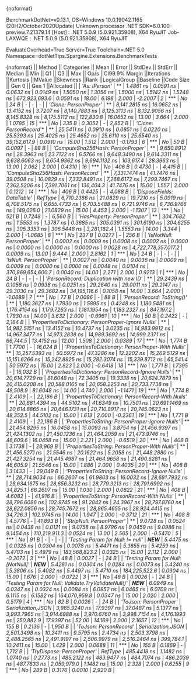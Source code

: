 {noformat}

BenchmarkDotNet=v0.13.1, OS=Windows 10.0.19042.1165 (20H2/October2020Update)
Unknown processor
.NET SDK=6.0.100-preview.7.21379.14
  [Host]     : .NET 5.0.9 (5.0.921.35908), X64 RyuJIT
  Job-LAXWQE : .NET 5.0.9 (5.0.921.35908), X64 RyuJIT

EvaluateOverhead=True  Server=True  Toolchain=.NET 5.0  
Namespace=dotNetTips.Spargine.Extensions.BenchmarkTests  

{noformat}
||                                              Method ||        Categories ||          Mean ||      Error ||    StdDev ||    StdErr ||        Median ||           Min ||            Q1 ||            Q3 ||           Max ||               Op/s ||CI99.9% Margin ||Iterations ||Kurtosis ||MValue ||Skewness ||Rank ||LogicalGroup ||Baseline ||Code Size || Gen 0 || Gen 1 ||Allocated ||
|                                        *'As: IPerson'* |                   ** |      *1.4861 ns* |   *0.0591 ns* |  *0.0632 ns* |  *0.0149 ns* |      *1.5050 ns* |      *1.3056 ns* |      *1.5000 ns* |      *1.5142 ns* |      *1.5248 ns* |       *672,923,693.6* |      *0.0591 ns* |      *18.00* |    *6.198* |  *2.000* |  *-2.2007* |    *2* |            *** |       *No* |      *24 B* |      *-* |      *-* |         *-* |
|                                *'Clone: PersonProper'* |                   ** |  *8,141.2815 ns* |  *16.0652 ns* | *13.4152 ns* |  *3.7207 ns* |  *8,140.7883 ns* |  *8,125.3113 ns* |  *8,132.9056 ns* |  *8,145.8328 ns* |  *8,175.5112 ns* |           *122,830.8* |     *16.0652 ns* |      *13.00* |    *3.664* |  *2.000* |   *1.0785* |   *15* |            *** |       *No* |     *335 B* | *0.3052* |      *-* |   *2,852 B* |
|                               *'Clone: PersonRecord*'* |                   ** |     *25.5411 ns* |   *0.0910 ns* |  *0.0851 ns* |  *0.0220 ns* |     *25.5393 ns* |     *25.4025 ns* |     *25.4652 ns* |     *25.6110 ns* |     *25.6540 ns* |        *39,152,617.9* |      *0.0910 ns* |      *15.00* |    *1.512* |  *2.000* |  *-0.1793* |    *6* |            *** |       *No* |      *50 B* | *0.0097* |      *-* |      *88 B* |
|                    *'ComputeSha256Hash: PersonProper'* |                   ** |  *9,650.8912 ns* |  *28.3963 ns* | *23.7122 ns* |  *6.5766 ns* |  *9,648.3490 ns* |  *9,614.3311 ns* |  *9,638.6063 ns* |  *9,654.9362 ns* |  *9,694.1132 ns* |           *103,617.4* |     *28.3963 ns* |      *13.00* |    *2.062* |  *2.000* |   *0.4310* |   *16* |            *** |       *No* |     *406 B* | *0.4730* |      *-* |   *4,415 B* |
|                    *'ComputeSha256Hash: PersonRecord'* |                   ** |  *7,331.1474 ns* |  *41.7476 ns* | *39.0508 ns* | *10.0829 ns* |  *7,332.8491 ns* |  *7,268.6172 ns* |  *7,299.7467 ns* |  *7,362.5206 ns* |  *7,391.7061 ns* |           *136,404.3* |     *41.7476 ns* |      *15.00* |    *1.557* |  *2.000* |   *0.1212* |   *14* |            *** |       *No* |     *406 B* | *0.4425* |      *-* |   *4,088 B* |
|                           *'DisposeFields: DataTable'* |            *RefType* |  *6,710.2386 ns* |  *21.0829 ns* | *19.7210 ns* |  *5.0919 ns* |  *6,708.5175 ns* |  *6,655.4733 ns* |  *6,703.5488 ns* |  *6,721.9746 ns* |  *6,736.9766 ns* |           *149,026.0* |     *21.0829 ns* |      *15.00* |    *4.453* |  *2.000* |  *-1.1307* |   *13* |            *** |       *No* |     *521 B* | *0.7248* |      *-* |   *6,560 B* |
|                          *'HasProperty: PersonProper'* |                   ** |    *304.7682 ns* |   *1.5553 ns* |  *1.3787 ns* |  *0.3685 ns* |    *305.0391 ns* |    *301.6190 ns* |    *304.6255 ns* |    *305.3353 ns* |    *306.5448 ns* |         *3,281,182.4* |      *1.5553 ns* |      *14.00* |    *3.344* |  *2.000* |  *-1.0685* |    *8* |            *** |       *No* |     *237 B* | *0.0277* |      *-* |     *256 B* |
|                            *'IsNotNull: PersonProper'* |                   ** |      *0.0002 ns* |   *0.0009 ns* |  *0.0008 ns* |  *0.0002 ns* |      *0.0000 ns* |      *0.0000 ns* |      *0.0000 ns* |      *0.0000 ns* |      *0.0028 ns* | *4,722,778,357,017.2* |      *0.0009 ns* |      *13.00* |    *9.444* |  *2.000* |   *2.8162* |    *1* |            *** |       *No* |      *24 B* |      *-* |      *-* |         *-* |
|                               *'IsNull: PersonProper'* |                   ** |      *0.0027 ns* |   *0.0040 ns* |  *0.0036 ns* |  *0.0009 ns* |      *0.0009 ns* |      *0.0000 ns* |      *0.0000 ns* |      *0.0048 ns* |      *0.0104 ns* |   *370,869,654,600.7* |      *0.0040 ns* |      *14.00* |    *2.271* |  *2.000* |   *0.9213* |    *1* |            *** |       *No* |      *24 B* |      *-* |      *-* |         *-* |
|              *'PersonRecord: Duplication with new ID'* |                   ** |     *29.2439 ns* |   *0.1058 ns* |  *0.0938 ns* |  *0.0251 ns* |     *29.2640 ns* |     *29.0011 ns* |     *29.2147 ns* |     *29.3030 ns* |     *29.3682 ns* |        *34,195,116.6* |      *0.1058 ns* |      *14.00* |    *3.664* |  *2.000* |  *-1.0689* |    *7* |            *** |       *No* |      *77 B* | *0.0096* |      *-* |      *88 B* |
|                           *'PersonRecord: ToString()'* |                   ** |  *1,180.3627 ns* |   *1.7930 ns* |  *1.5895 ns* |  *0.4248 ns* |  *1,180.5481 ns* |  *1,176.4154 ns* |  *1,179.7263 ns* |  *1,181.1954 ns* |  *1,183.2327 ns* |           *847,197.2* |      *1.7930 ns* |      *14.00* |    *3.632* |  *2.000* |  *-0.6961* |   *10* |            *** |       *No* |      *50 B* | *0.2422* |      *-* |   *2,184 B* |
|  *'PropertiesToDictionary: PersonProper-Ignore Nulls'* |                   ** | *14,982.5151 ns* |  *13.4152 ns* | *10.4737 ns* |  *3.0235 ns* | *14,983.9912 ns* | *14,967.3477 ns* | *14,973.2838 ns* | *14,989.3692 ns* | *14,999.2371 ns* |            *66,744.5* |     *13.4152 ns* |      *12.00* |    *1.508* |  *2.000* |   *0.0389* |   *17* |            *** |       *No* |   *1,774 B* | *1.7700* |      *-* |  *16,024 B* |
|    *'PropertiesToDictionary: PersonProper-With Nulls'* |                   ** | *15,257.5393 ns* |  *50.5972 ns* | *47.3286 ns* | *12.2202 ns* | *15,269.5129 ns* | *15,151.6266 ns* | *15,242.8925 ns* | *15,282.3074 ns* | *15,339.8712 ns* |            *65,541.4* |     *50.5972 ns* |      *15.00* |    *2.823* |  *2.000* |  *-0.6418* |   *18* |            *** |       *No* |   *1,771 B* | *1.7395* |      *-* |  *16,032 B* |
|  *'PropertiesToDictionary: PersonRecord-Ignore Nulls'* |                   ** | *20,614.7729 ns* |  *81.6048 ns* | *72.3405 ns* | *19.3338 ns* | *20,624.7879 ns* | *20,415.0208 ns* | *20,588.0165 ns* | *20,658.2253 ns* | *20,733.7738 ns* |            *48,508.9* |     *81.6048 ns* |      *14.00* |    *4.740* |  *2.000* |  *-1.1471* |   *19* |            *** |       *No* |   *1,774 B* | *2.4109* |      *-* |  *22,186 B* |
|    *'PropertiesToDictionary: PersonRecord-With Nulls'* |                   ** | *20,681.4394 ns* |  *44.5102 ns* | *41.6349 ns* | *10.7501 ns* | *20,691.1469 ns* | *20,614.8865 ns* | *20,646.1731 ns* | *20,710.8917 ns* | *20,745.0623 ns* |            *48,352.5* |     *44.5102 ns* |      *15.00* |    *1.613* |  *2.000* |  *-0.2361* |   *19* |            *** |       *No* |   *1,771 B* | *2.4109* |      *-* |  *22,186 B* |
|      *'PropertiesToString: PersonProper-Ignore Nulls'* |                   ** | *21,454.8295 ns* |  *16.0458 ns* | *15.0093 ns* |  *3.8754 ns* | *21,456.9397 ns* | *21,424.1302 ns* | *21,450.1236 ns* | *21,464.2059 ns* | *21,473.9746 ns* |            *46,609.6* |     *16.0458 ns* |      *15.00* |    *2.221* |  *2.000* |  *-0.6519* |   *20* |            *** |       *No* |     *408 B* | *3.1738* |      *-* |  *28,969 B* |
|        *'PropertiesToString: PersonProper-With Nulls'* |                   ** | *21,456.5271 ns* |  *21.5546 ns* | *20.1622 ns* |  *5.2058 ns* | *21,448.2880 ns* | *21,427.3254 ns* | *21,445.4987 ns* | *21,464.9658 ns* | *21,490.6281 ns* |            *46,605.9* |     *21.5546 ns* |      *15.00* |    *1.886* |  *2.000* |   *0.4035* |   *20* |            *** |       *No* |     *408 B* | *3.1433* |      *-* |  *29,049 B* |
|      *'PropertiesToString: PersonRecord-Ignore Nulls'* |                   ** | *28,714.9034 ns* |  *66.2607 ns* | *61.9803 ns* | *16.0032 ns* | *28,681.7932 ns* | *28,634.1675 ns* | *28,656.3232 ns* | *28,779.3213 ns* | *28,791.6992 ns* |            *34,825.1* |     *66.2607 ns* |      *15.00* |    *1.030* |  *2.000* |   *0.0822* |   *21* |            *** |       *No* |     *408 B* | *4.6082* |      *-* |  *41,916 B* |
|        *'PropertiesToString: PersonRecord-With Nulls'* |                   ** | *28,796.6086 ns* | *102.9745 ns* | *91.2842 ns* | *24.3967 ns* | *28,797.8760 ns* | *28,622.0856 ns* | *28,745.7672 ns* | *28,865.4655 ns* | *28,924.4415 ns* |            *34,726.3* |    *102.9745 ns* |      *14.00* |    *1.947* |  *2.000* |  *-0.3712* |   *21* |            *** |       *No* |     *408 B* | *4.5776* |      *-* |  *41,893 B* |
|                            *'StripNull: PersonProper'* |                   ** |      *9.0728 ns* |   *0.0524 ns* |  *0.0438 ns* |  *0.0121 ns* |      *9.0758 ns* |      *8.9796 ns* |      *9.0459 ns* |      *9.0986 ns* |      *9.1454 ns* |       *110,219,911.3* |      *0.0524 ns* |      *13.00* |    *2.565* |  *2.000* |  *-0.5470* |    *5* |            *** |       *No* |      *91 B* |      *-* |      *-* |         *-* |
|                    *'Testing Param for Null: != null'* |            ***NEW*** |      *5.4475 ns* |   *0.0325 ns* |  *0.0304 ns* |  *0.0078 ns* |      *5.4471 ns* |      *5.3855 ns* |      *5.4259 ns* |      *5.4703 ns* |      *5.4979 ns* |       *183,568,823.2* |      *0.0325 ns* |      *15.00* |    *2.112* |  *2.000* |  *-0.2072* |    *3* |            *** |       *No* |      *48 B* | *0.0027* |      *-* |      *24 B* |
|                  *'Testing Param for Null: [NotNull]'* |            ***NEW*** |      *5.4281 ns* |   *0.0304 ns* |  *0.0284 ns* |  *0.0073 ns* |      *5.4240 ns* |      *5.3806 ns* |      *5.4082 ns* |      *5.4497 ns* |      *5.4710 ns* |       *184,225,522.6* |      *0.0304 ns* |      *15.00* |    *1.676* |  *2.000* |  *-0.0722* |    *3* |            *** |       *No* |      *48 B* | *0.0026* |      *-* |      *24 B* |
| *'Testing Param for Null: Validate.TryValidateNull()'* |            ***NEW*** |      *6.0949 ns* |   *0.0347 ns* |  *0.0324 ns* |  *0.0084 ns* |      *6.0852 ns* |      *6.0465 ns* |      *6.0709 ns* |      *6.1115 ns* |      *6.1582 ns* |       *164,070,959.8* |      *0.0347 ns* |      *15.00* |    *2.020* |  *2.000* |   *0.5179* |    *4* |            *** |       *No* |      *82 B* | *0.0026* |      *-* |      *24 B* |
|                               *'ToJson: PersonProper'* | *Serialization,JSON* |  *3,985.9240 ns* |  *17.9397 ns* | *37.0487 ns* |  *5.1377 ns* |  *3,993.7965 ns* |  *3,914.6988 ns* |  *3,970.6760 ns* |  *3,998.7154 ns* |  *4,176.1993 ns* |           *250,882.9* |     *17.9397 ns* |      *52.00* |   *14.169* |  *2.000* |   *2.1657* |   *12* |            *** |       *No* |     *155 B* | *0.2136* |      *-* |   *1,950 B* |
|                               *'ToJson: PersonRecord'* | *Serialization,JSON* |  *2,501.3498 ns* |  *10.2411 ns* |  *9.5795 ns* |  *2.4734 ns* |  *2,503.3798 ns* |  *2,488.2565 ns* |  *2,491.9197 ns* |  *2,506.9979 ns* |  *2,516.2464 ns* |           *399,784.1* |     *10.2411 ns* |      *15.00* |    *1.429* |  *2.000* |   *0.0688* |   *11* |            *** |       *No* |     *155 B* | *0.1869* |      *-* |   *1,712 B* |
|                           *'TryDispose: PersonProper'* |            *RefType* |    *485.4418 ns* |   *1.1482 ns* |  *1.0740 ns* |  *0.2773 ns* |    *485.2122 ns* |    *483.9477 ns* |    *484.7074 ns* |    *486.2039 ns* |    *487.7833 ns* |         *2,059,979.0* |      *1.1482 ns* |      *15.00* |    *2.328* |  *2.000* |   *0.6255* |    *9* |            *** |       *No* |     *289 B* | *0.3176* | *0.0010* |   *2,920 B* |
